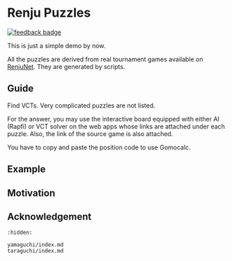 # Renju Puzzles

[![feedback badge](https://img.shields.io/badge/feedback-点我反馈-blue?logo=coveralls)](https://www.wjx.cn/vm/ejFAuia.aspx)

This is just a simple demo by now.

All the puzzles are derived from real tournament games available on [RenjuNet](https://www.renju.net/). They are generated by scripts.

## Guide

Find VCTs. Very complicated puzzles are not listed.

For the answer, you may use the interactive board equipped with either AI (Rapfi) or VCT solver on the web apps whose links are attached under each puzzle. Also, the link of the source game is also attached.

You have to copy and paste the position code to use Gomocalc. 

## Example

## Motivation

## Acknowledgement

```{toctree}
:hidden:

yamaguchi/index.md
taraguchi/index.md
```

